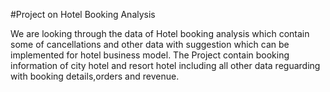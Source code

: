 #Project on Hotel Booking Analysis

We are looking through the data of Hotel booking analysis which contain some of cancellations and other data with suggestion which can be implemented for hotel business model.
The Project contain booking information of city hotel and resort hotel including all other data reguarding with booking details,orders and revenue.
